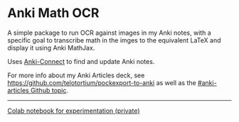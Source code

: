 # Anki Math OCR

A simple package to run OCR against images in my Anki notes, with a specific
goal to transcribe math in the imges to the equivalent LaTeX and display it
using Anki MathJax.

Uses [Anki-Connect](https://foosoft.net/projects/anki-connect/) to find and
update Anki notes.

For more info about my Anki Articles deck, see https://github.com/telotortium/pockexport-to-anki as well as the [#anki-articles Github topic](https://github.com/topics/anki-articles).

-------

[Colab notebook for experimentation
(private)](https://colab.research.google.com/drive/1l6jGSfI1C7S5_0lcHWv2YT__1XEYo1Hy#scrollTo=5Wdj-N5MDfYe)
